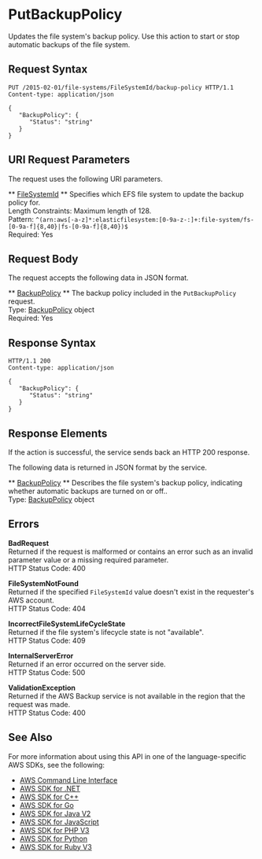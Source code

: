 # PutBackupPolicy<a name="API_PutBackupPolicy"></a>

Updates the file system's backup policy\. Use this action to start or stop automatic backups of the file system\. 

## Request Syntax<a name="API_PutBackupPolicy_RequestSyntax"></a>

```
PUT /2015-02-01/file-systems/FileSystemId/backup-policy HTTP/1.1
Content-type: application/json

{
   "BackupPolicy": { 
      "Status": "string"
   }
}
```

## URI Request Parameters<a name="API_PutBackupPolicy_RequestParameters"></a>

The request uses the following URI parameters\.

 ** [FileSystemId](#API_PutBackupPolicy_RequestSyntax) **   <a name="efs-PutBackupPolicy-request-FileSystemId"></a>
Specifies which EFS file system to update the backup policy for\.  
Length Constraints: Maximum length of 128\.  
Pattern: `^(arn:aws[-a-z]*:elasticfilesystem:[0-9a-z-:]+:file-system/fs-[0-9a-f]{8,40}|fs-[0-9a-f]{8,40})$`   
Required: Yes

## Request Body<a name="API_PutBackupPolicy_RequestBody"></a>

The request accepts the following data in JSON format\.

 ** [BackupPolicy](#API_PutBackupPolicy_RequestSyntax) **   <a name="efs-PutBackupPolicy-request-BackupPolicy"></a>
The backup policy included in the `PutBackupPolicy` request\.  
Type: [BackupPolicy](API_BackupPolicy.md) object  
Required: Yes

## Response Syntax<a name="API_PutBackupPolicy_ResponseSyntax"></a>

```
HTTP/1.1 200
Content-type: application/json

{
   "BackupPolicy": { 
      "Status": "string"
   }
}
```

## Response Elements<a name="API_PutBackupPolicy_ResponseElements"></a>

If the action is successful, the service sends back an HTTP 200 response\.

The following data is returned in JSON format by the service\.

 ** [BackupPolicy](#API_PutBackupPolicy_ResponseSyntax) **   <a name="efs-PutBackupPolicy-response-BackupPolicy"></a>
Describes the file system's backup policy, indicating whether automatic backups are turned on or off\.\.  
Type: [BackupPolicy](API_BackupPolicy.md) object

## Errors<a name="API_PutBackupPolicy_Errors"></a>

 **BadRequest**   
Returned if the request is malformed or contains an error such as an invalid parameter value or a missing required parameter\.  
HTTP Status Code: 400

 **FileSystemNotFound**   
Returned if the specified `FileSystemId` value doesn't exist in the requester's AWS account\.  
HTTP Status Code: 404

 **IncorrectFileSystemLifeCycleState**   
Returned if the file system's lifecycle state is not "available"\.  
HTTP Status Code: 409

 **InternalServerError**   
Returned if an error occurred on the server side\.  
HTTP Status Code: 500

 **ValidationException**   
Returned if the AWS Backup service is not available in the region that the request was made\.  
HTTP Status Code: 400

## See Also<a name="API_PutBackupPolicy_SeeAlso"></a>

For more information about using this API in one of the language\-specific AWS SDKs, see the following:
+  [AWS Command Line Interface](https://docs.aws.amazon.com/goto/aws-cli/elasticfilesystem-2015-02-01/PutBackupPolicy) 
+  [AWS SDK for \.NET](https://docs.aws.amazon.com/goto/DotNetSDKV3/elasticfilesystem-2015-02-01/PutBackupPolicy) 
+  [AWS SDK for C\+\+](https://docs.aws.amazon.com/goto/SdkForCpp/elasticfilesystem-2015-02-01/PutBackupPolicy) 
+  [AWS SDK for Go](https://docs.aws.amazon.com/goto/SdkForGoV1/elasticfilesystem-2015-02-01/PutBackupPolicy) 
+  [AWS SDK for Java V2](https://docs.aws.amazon.com/goto/SdkForJavaV2/elasticfilesystem-2015-02-01/PutBackupPolicy) 
+  [AWS SDK for JavaScript](https://docs.aws.amazon.com/goto/AWSJavaScriptSDK/elasticfilesystem-2015-02-01/PutBackupPolicy) 
+  [AWS SDK for PHP V3](https://docs.aws.amazon.com/goto/SdkForPHPV3/elasticfilesystem-2015-02-01/PutBackupPolicy) 
+  [AWS SDK for Python](https://docs.aws.amazon.com/goto/boto3/elasticfilesystem-2015-02-01/PutBackupPolicy) 
+  [AWS SDK for Ruby V3](https://docs.aws.amazon.com/goto/SdkForRubyV3/elasticfilesystem-2015-02-01/PutBackupPolicy) 